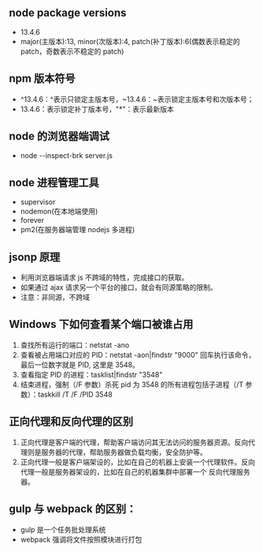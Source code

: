 ## node package versions

-   13.4.6
-   major(主版本):13, minor(次版本):4, patch(补丁版本):6(偶数表示稳定的 patch，奇数表示不稳定的 patch)

## npm 版本符号

-   ^13.4.6：^表示只锁定主版本号，~13.4.6：~表示锁定主版本号和次版本号；
-   13.4.6：表示锁定补丁版本号，"\*"：表示最新版本

## node 的浏览器端调试

-   node --inspect-brk server.js

## node 进程管理工具

-   supervisor
-   nodemon(在本地端使用)
-   forever
-   pm2(在服务器端管理 nodejs 多进程)

## jsonp 原理

-   利用浏览器端请求 js 不跨域的特性，完成接口的获取。
-   如果通过 ajax 请求另一个平台的接口，就会有同源策略的限制。
-   注意：非同源，不跨域

## Windows 下如何查看某个端口被谁占用

1. 查找所有运行的端口：netstat -ano
2. 查看被占用端口对应的 PID：netstat -aon|findstr "9000"
   回车执行该命令，最后一位数字就是 PID, 这里是 3548。
3. 查看指定 PID 的进程：tasklist|findstr "3548"
4. 结束进程，强制（/F 参数）杀死 pid 为 3548 的所有进程包括子进程（/T 参数）：taskkill /T /F /PID 3548

## 正向代理和反向代理的区别

1. 正向代理是客户端的代理，帮助客户端访问其无法访问的服务器资源。反向代理则是服务器的代理，帮助服务器做负载均衡，安全防护等。
2. 正向代理一般是客户端架设的，比如在自己的机器上安装一个代理软件。反向代理一般是服务器架设的，比如在自己的机器集群中部署一个 反向代理服务器。

## gulp 与 webpack 的区别：

-   gulp 是一个任务批处理系统
-   webpack 强调将文件按照模块进行打包
